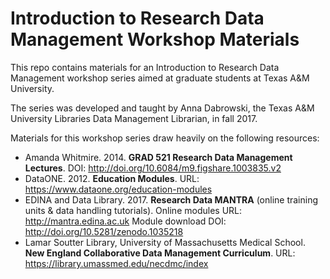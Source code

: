 # Introduction to Research Data Management Workshop Materials
This repo contains materials for an Introduction to Research Data Management workshop series aimed at graduate students at Texas A&M University.

The series was developed and taught by Anna Dabrowski, the Texas A&M University Libraries Data Management Librarian, in fall 2017.

Materials for this workshop series draw heavily on the following resources:

- Amanda Whitmire. 2014. **GRAD 521 Research Data Management Lectures**. DOI: http://doi.org/10.6084/m9.figshare.1003835.v2 
- DataONE. 2012. **Education Modules**. URL: https://www.dataone.org/education-modules
- EDINA and Data Library. 2017. **Research Data MANTRA** (online training units & data handling tutorials). Online modules URL: http://mantra.edina.ac.uk Module download DOI: http://doi.org/10.5281/zenodo.1035218
- Lamar Soutter Library, University of Massachusetts Medical School. **New England Collaborative Data Management Curriculum**. URL: https://library.umassmed.edu/necdmc/index


